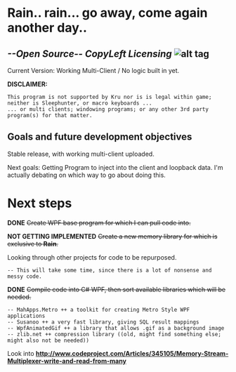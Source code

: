 # Rain.. rain... go away, come again another day..
## *--Open Source-- CopyLeft Licensing*        ![alt tag](https://upload.wikimedia.org/wikipedia/commons/thumb/2/29/Cc-sa.svg/64px-Cc-sa.svg.png)

Current Version: Working Multi-Client / No logic built in yet. 

**DISCLAIMER:** 

    This program is not supported by Kru nor is is legal within game; neither is Sleephunter, or macro keyboards ...
    ... or multi clients; windowing programs; or any other 3rd party program(s) for that matter.

## Goals and future development objectives
Stable release, with working multi-client uploaded. 

Next goals: Getting Program to inject into the client and loopback data. 
    I'm actually debating on which way to go about doing this.

# Next steps
**DONE** ~~Create WPF base program for which I can pull code into.~~ 

**NOT GETTING IMPLEMENTED** ~~Create a new memory library for which is exclusive to **Rain**.~~

Looking through other projects for code to be repurposed.

    -- This will take some time, since there is a lot of nonsense and messy code.
    
**DONE** ~~Compile code into C# WPF, then sort available libraries which will be needed.~~

    -- MahApps.Metro ++ a toolkit for creating Metro Style WPF applications
    -- Susanoo ++ a very fast library, giving SQL result mappings
    -- WpfAnimatedGif ++ a library that allows .gif as a background image
    -- zlib.net ++ compression library ((old, might find something else; might also not be needed))
    
Look into **http://www.codeproject.com/Articles/345105/Memory-Stream-Multiplexer-write-and-read-from-many**
